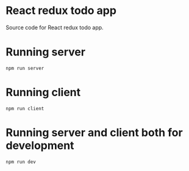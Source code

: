 # React redux todo app

Source code for React redux todo app.

# Running server

`npm run server`

# Running client

`npm run client`

# Running server and client both for development

`npm run dev`
